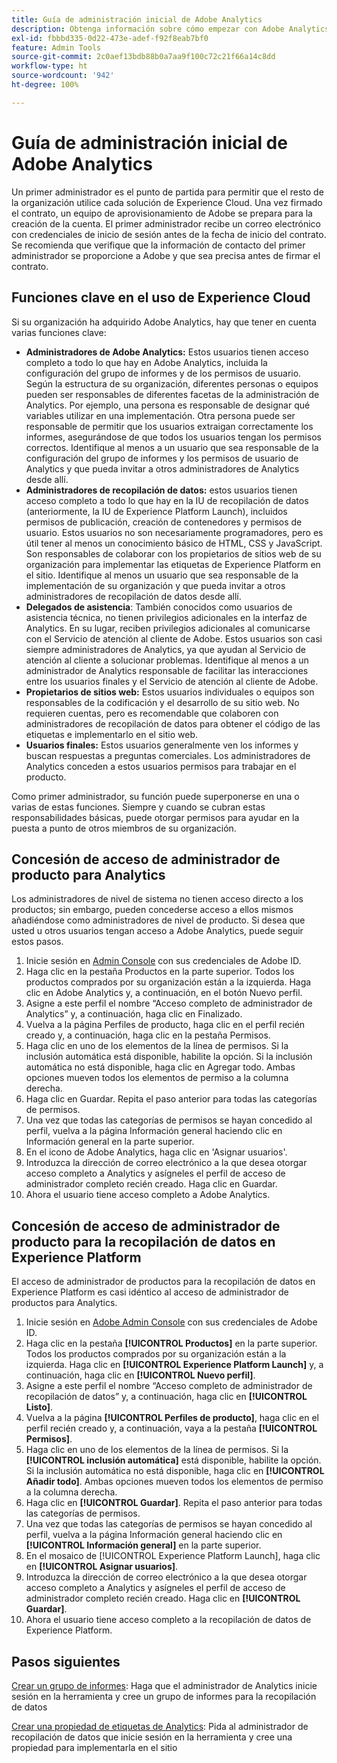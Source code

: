 ```yaml
---
title: Guía de administración inicial de Adobe Analytics
description: Obtenga información sobre cómo empezar con Adobe Analytics, los tipos de funciones generales y el inicio de sesión en la interfaz de usuario.
exl-id: fbbbd335-0d22-473e-adef-f92f8eab7bf0
feature: Admin Tools
source-git-commit: 2c0aef13bdb88b0a7aa9f100c72c21f66a14c8dd
workflow-type: ht
source-wordcount: '942'
ht-degree: 100%

---
```


# Guía de administración inicial de Adobe Analytics

Un primer administrador es el punto de partida para permitir que el resto de la organización utilice cada solución de Experience Cloud. Una vez firmado el contrato, un equipo de aprovisionamiento de Adobe se prepara para la creación de la cuenta. El primer administrador recibe un correo electrónico con credenciales de inicio de sesión antes de la fecha de inicio del contrato. Se recomienda que verifique que la información de contacto del primer administrador se proporcione a Adobe y que sea precisa antes de firmar el contrato.

## Funciones clave en el uso de Experience Cloud

Si su organización ha adquirido Adobe Analytics, hay que tener en cuenta varias funciones clave:

* **Administradores de Adobe Analytics:** Estos usuarios tienen acceso completo a todo lo que hay en Adobe Analytics, incluida la configuración del grupo de informes y de los permisos de usuario. Según la estructura de su organización, diferentes personas o equipos pueden ser responsables de diferentes facetas de la administración de Analytics. Por ejemplo, una persona es responsable de designar qué variables utilizar en una implementación. Otra persona puede ser responsable de permitir que los usuarios extraigan correctamente los informes, asegurándose de que todos los usuarios tengan los permisos correctos. Identifique al menos a un usuario que sea responsable de la configuración del grupo de informes y los permisos de usuario de Analytics y que pueda invitar a otros administradores de Analytics desde allí.
* **Administradores de recopilación de datos:** estos usuarios tienen acceso completo a todo lo que hay en la IU de recopilación de datos (anteriormente, la IU de Experience Platform Launch), incluidos permisos de publicación, creación de contenedores y permisos de usuario. Estos usuarios no son necesariamente programadores, pero es útil tener al menos un conocimiento básico de HTML, CSS y JavaScript. Son responsables de colaborar con los propietarios de sitios web de su organización para implementar las etiquetas de Experience Platform en el sitio. Identifique al menos un usuario que sea responsable de la implementación de su organización y que pueda invitar a otros administradores de recopilación de datos desde allí.
* **Delegados de asistencia**: También conocidos como usuarios de asistencia técnica, no tienen privilegios adicionales en la interfaz de Analytics. En su lugar, reciben privilegios adicionales al comunicarse con el Servicio de atención al cliente de Adobe. Estos usuarios son casi siempre administradores de Analytics, ya que ayudan al Servicio de atención al cliente a solucionar problemas. Identifique al menos a un administrador de Analytics responsable de facilitar las interacciones entre los usuarios finales y el Servicio de atención al cliente de Adobe.
* **Propietarios de sitios web:** Estos usuarios individuales o equipos son responsables de la codificación y el desarrollo de su sitio web. No requieren cuentas, pero es recomendable que colaboren con administradores de recopilación de datos para obtener el código de las etiquetas e implementarlo en el sitio web.
* **Usuarios finales:** Estos usuarios generalmente ven los informes y buscan respuestas a preguntas comerciales. Los administradores de Analytics conceden a estos usuarios permisos para trabajar en el producto.

Como primer administrador, su función puede superponerse en una o varias de estas funciones. Siempre y cuando se cubran estas responsabilidades básicas, puede otorgar permisos para ayudar en la puesta a punto de otros miembros de su organización.

## Concesión de acceso de administrador de producto para Analytics

Los administradores de nivel de sistema no tienen acceso directo a los productos; sin embargo, pueden concederse acceso a ellos mismos añadiéndose como administradores de nivel de producto. Si desea que usted u otros usuarios tengan acceso a Adobe Analytics, puede seguir estos pasos.

1. Inicie sesión en [Admin Console](https://adminconsole.adobe.com/) con sus credenciales de Adobe ID.
1. Haga clic en la pestaña Productos en la parte superior. Todos los productos comprados por su organización están a la izquierda. Haga clic en Adobe Analytics y, a continuación, en el botón Nuevo perfil.
1. Asigne a este perfil el nombre “Acceso completo de administrador de Analytics” y, a continuación, haga clic en Finalizado.
1. Vuelva a la página Perfiles de producto, haga clic en el perfil recién creado y, a continuación, haga clic en la pestaña Permisos.
1. Haga clic en uno de los elementos de la línea de permisos. Si la inclusión automática está disponible, habilite la opción. Si la inclusión automática no está disponible, haga clic en Agregar todo. Ambas opciones mueven todos los elementos de permiso a la columna derecha.
1. Haga clic en Guardar. Repita el paso anterior para todas las categorías de permisos.
1. Una vez que todas las categorías de permisos se hayan concedido al perfil, vuelva a la página Información general haciendo clic en Información general en la parte superior.
1. En el icono de Adobe Analytics, haga clic en &#39;Asignar usuarios&#39;.
1. Introduzca la dirección de correo electrónico a la que desea otorgar acceso completo a Analytics y asígneles el perfil de acceso de administrador completo recién creado. Haga clic en Guardar.
1. Ahora el usuario tiene acceso completo a Adobe Analytics.

## Concesión de acceso de administrador de producto para la recopilación de datos en Experience Platform

El acceso de administrador de productos para la recopilación de datos en Experience Platform es casi idéntico al acceso de administrador de productos para Analytics.

1. Inicie sesión en [Adobe Admin Console](https://adminconsole.adobe.com) con sus credenciales de Adobe ID.
1. Haga clic en la pestaña **[!UICONTROL Productos]** en la parte superior. Todos los productos comprados por su organización están a la izquierda. Haga clic en **[!UICONTROL Experience Platform Launch]** y, a continuación, haga clic en **[!UICONTROL Nuevo perfil]**.
1. Asigne a este perfil el nombre “Acceso completo de administrador de recopilación de datos” y, a continuación, haga clic en **[!UICONTROL Listo]**.
1. Vuelva a la página **[!UICONTROL Perfiles de producto]**, haga clic en el perfil recién creado y, a continuación, vaya a la pestaña **[!UICONTROL Permisos]**.
1. Haga clic en uno de los elementos de la línea de permisos. Si la **[!UICONTROL inclusión automática]** está disponible, habilite la opción. Si la inclusión automática no está disponible, haga clic en **[!UICONTROL Añadir todo]**. Ambas opciones mueven todos los elementos de permiso a la columna derecha.
1. Haga clic en **[!UICONTROL Guardar]**. Repita el paso anterior para todas las categorías de permisos.
1. Una vez que todas las categorías de permisos se hayan concedido al perfil, vuelva a la página Información general haciendo clic en **[!UICONTROL Información general]** en la parte superior.
1. En el mosaico de [!UICONTROL Experience Platform Launch], haga clic en **[!UICONTROL Asignar usuarios]**.
1. Introduzca la dirección de correo electrónico a la que desea otorgar acceso completo a Analytics y asígneles el perfil de acceso de administrador completo recién creado. Haga clic en **[!UICONTROL Guardar]**.
1. Ahora el usuario tiene acceso completo a la recopilación de datos de Experience Platform.

## Pasos siguientes

[Crear un grupo de informes](/help/admin/c-manage-report-suites/c-new-report-suite/t-create-a-report-suite.md): Haga que el administrador de Analytics inicie sesión en la herramienta y cree un grupo de informes para la recopilación de datos

[Crear una propiedad de etiquetas de Analytics](/help/implement/launch/create-analytics-property.md): Pida al administrador de recopilación de datos que inicie sesión en la herramienta y cree una propiedad para implementarla en el sitio
